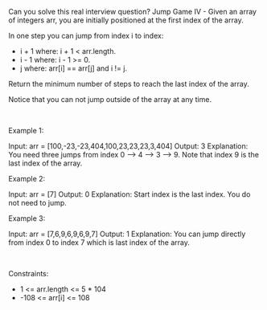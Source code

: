 Can you solve this real interview question? Jump Game IV - Given an array of integers arr, you are initially positioned at the first index of the array.

In one step you can jump from index i to index:

 * i + 1 where: i + 1 < arr.length.
 * i - 1 where: i - 1 >= 0.
 * j where: arr[i] == arr[j] and i != j.

Return the minimum number of steps to reach the last index of the array.

Notice that you can not jump outside of the array at any time.

 

Example 1:


Input: arr = [100,-23,-23,404,100,23,23,23,3,404]
Output: 3
Explanation: You need three jumps from index 0 --> 4 --> 3 --> 9. Note that index 9 is the last index of the array.


Example 2:


Input: arr = [7]
Output: 0
Explanation: Start index is the last index. You do not need to jump.


Example 3:


Input: arr = [7,6,9,6,9,6,9,7]
Output: 1
Explanation: You can jump directly from index 0 to index 7 which is last index of the array.


 

Constraints:

 * 1 <= arr.length <= 5 * 104
 * -108 <= arr[i] <= 108
